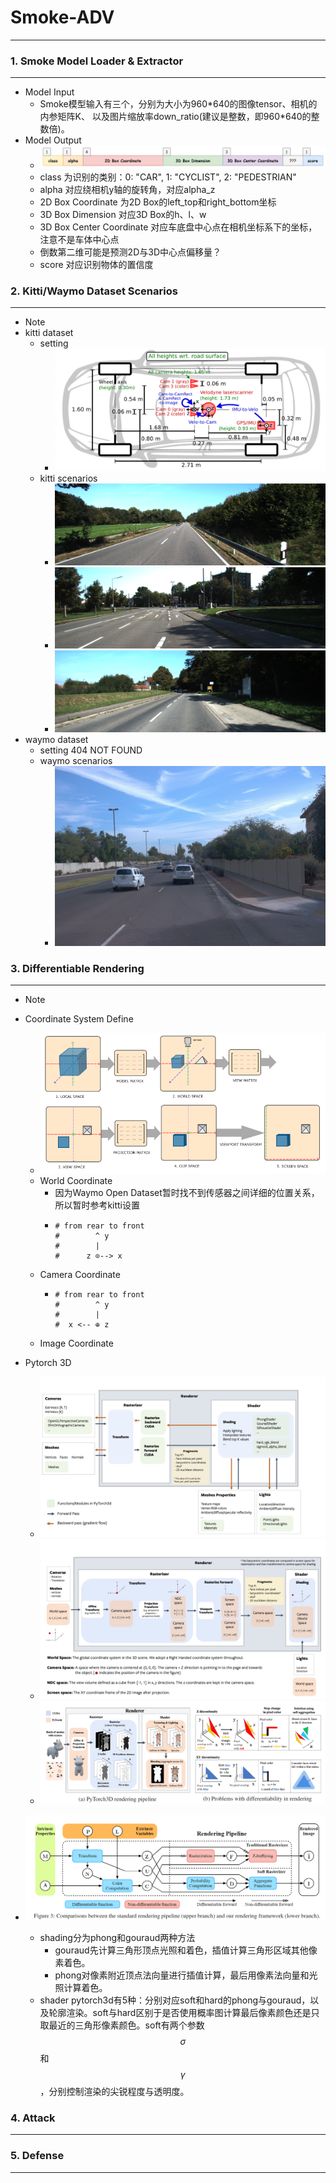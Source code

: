 # Smoke-ADV 

---
### 1. Smoke Model Loader & Extractor

---
- Model Input
  - Smoke模型输入有三个，分别为大小为960*640的图像tensor、相机的内参矩阵K、
    以及图片缩放率down_ratio(建议是整数，即960\*640的整数倍)。
- Model Output
  - ![img.png](data/docs/image/output.png)
  - class 为识别的类别：0: "CAR", 1: "CYCLIST", 2: "PEDESTRIAN"
  - alpha 对应绕相机y轴的旋转角，对应alpha_z
  - 2D Box Coordinate 为2D Box的left_top和right_bottom坐标
  - 3D Box Dimension 对应3D Box的h、l、w
  - 3D Box Center Coordinate 对应车底盘中心点在相机坐标系下的坐标，注意不是车体中心点
  - 倒数第二维可能是预测2D与3D中心点偏移量？
  - score 对应识别物体的置信度

### 2. Kitti/Waymo Dataset Scenarios

---
- Note
- kitti dataset
  - setting
    - ![img.png](data/docs/image/img.png)
  - kitti scenarios
    - ![000011](data/docs/image/000011.png)
    - ![000062](data/docs/image/000062.png)
    - ![000448](data/docs/image/000448.png)
- waymo dataset
  - setting
  404 NOT FOUND
  - waymo scenarios
    - ![0002095](data/docs/image/0002095.png)

### 3. Differentiable Rendering

---
- Note

- Coordinate System Define
  -  ![coordinate_systems](data/docs/image/coordinate_systems.png)
  - World Coordinate
    - 因为Waymo Open Dataset暂时找不到传感器之间详细的位置关系，所以暂时参考kitti设置
    - ```
      # from rear to front
      #        ^ y    
      #        |       
      #      z ⊙--> x
      ```
  - Camera Coordinate
    - ```
      # from rear to front
      #        ^ y
      #        |
      #  x <-- ⊕ z
      ```
  - Image Coordinate
  
- Pytorch 3D
  - ![](data/docs/image/architecture_renderer.jpg)
  - ![](data/docs/image/transforms_overview.jpg)
  - ![image-20220319143616696](./data/docs/image/pytorch3d_overview.png)
  
- ![render](data/docs/image/render.png)
  - shading分为phong和gouraud两种方法
    - gouraud先计算三角形顶点光照和着色，插值计算三角形区域其他像素着色。
    - phong对像素附近顶点法向量进行插值计算，最后用像素法向量和光照计算着色。
  - shader pytorch3d有5种：分别对应soft和hard的phong与gouraud，以及轮廓渲染。soft与hard区别于是否使用概率图计算最后像素颜色还是只取最近的三角形像素颜色。soft有两个参数$$\sigma $$和$$\gamma$$，分别控制渲染的尖锐程度与透明度。

### 4. Attack

---


### 5. Defense

---



